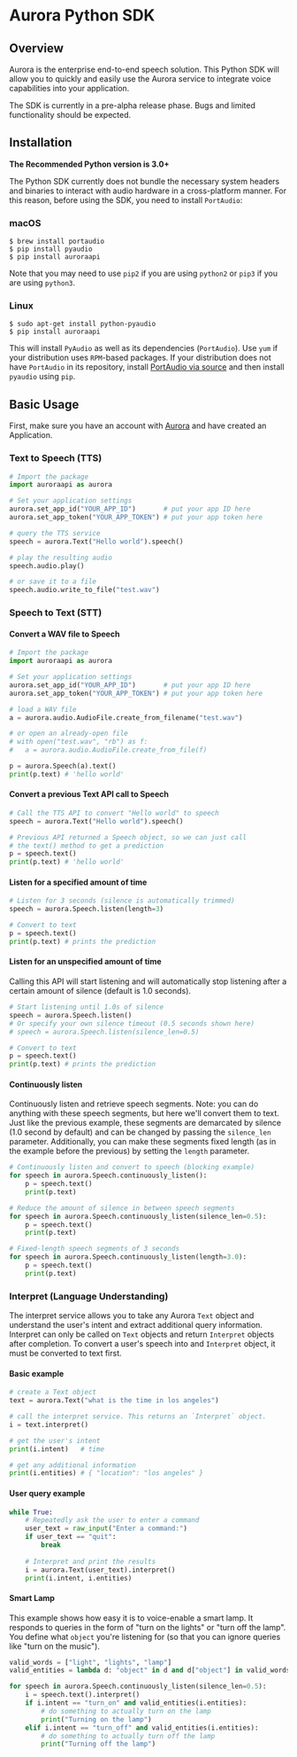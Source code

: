 # Aurora Python SDK


## Overview

Aurora is the enterprise end-to-end speech solution. This Python SDK will allow you to quickly and easily use the Aurora service to integrate voice capabilities into your application.

The SDK is currently in a pre-alpha release phase. Bugs and limited functionality should be expected.

## Installation

**The Recommended Python version is 3.0+**

The Python SDK currently does not bundle the necessary system headers and binaries to interact with audio hardware in a cross-platform manner. For this reason, before using the SDK, you need to install `PortAudio`:

### macOS

```
$ brew install portaudio
$ pip install pyaudio
$ pip install auroraapi
```

Note that you may need to use `pip2` if you are using `python2` or `pip3` if you are using `python3`.

### Linux

```
$ sudo apt-get install python-pyaudio
$ pip install auroraapi
```

This will install `PyAudio` as well as its dependencies (`PortAudio`). Use `yum` if your distribution uses `RPM`-based packages. If your distribution does not have `PortAudio` in its repository, install [PortAudio via source](http://www.portaudio.com/download.html) and then install `pyaudio` using `pip`.


## Basic Usage

First, make sure you have an account with [Aurora](http://dashboard.auroraapi.com) and have created an Application.

### Text to Speech (TTS)

```python
# Import the package
import auroraapi as aurora

# Set your application settings
aurora.set_app_id("YOUR_APP_ID")       # put your app ID here
aurora.set_app_token("YOUR_APP_TOKEN") # put your app token here

# query the TTS service
speech = aurora.Text("Hello world").speech()

# play the resulting audio
speech.audio.play()

# or save it to a file
speech.audio.write_to_file("test.wav")
```

### Speech to Text (STT)

#### Convert a WAV file to Speech

```python
# Import the package
import auroraapi as aurora

# Set your application settings
aurora.set_app_id("YOUR_APP_ID")       # put your app ID here
aurora.set_app_token("YOUR_APP_TOKEN") # put your app token here

# load a WAV file
a = aurora.audio.AudioFile.create_from_filename("test.wav")

# or open an already-open file
# with open("test.wav", "rb") as f:
#   a = aurora.audio.AudioFile.create_from_file(f)

p = aurora.Speech(a).text()
print(p.text) # 'hello world'
```

#### Convert a previous Text API call to Speech
```python
# Call the TTS API to convert "Hello world" to speech
speech = aurora.Text("Hello world").speech()

# Previous API returned a Speech object, so we can just call
# the text() method to get a prediction
p = speech.text()
print(p.text) # 'hello world'
```

#### Listen for a specified amount of time
```python
# Listen for 3 seconds (silence is automatically trimmed)
speech = aurora.Speech.listen(length=3)

# Convert to text
p = speech.text()
print(p.text) # prints the prediction
```

#### Listen for an unspecified amount of time

Calling this API will start listening and will automatically stop listening after a certain amount of silence (default is 1.0 seconds).
```python
# Start listening until 1.0s of silence
speech = aurora.Speech.listen()
# Or specify your own silence timeout (0.5 seconds shown here)
# speech = aurora.Speech.listen(silence_len=0.5)

# Convert to text
p = speech.text()
print(p.text) # prints the prediction
```

#### Continuously listen

Continuously listen and retrieve speech segments. Note: you can do anything with these speech segments, but here we'll convert them to text. Just like the previous example, these segments are demarcated by silence (1.0 second by default) and can be changed by passing the `silence_len` parameter. Additionally, you can make these segments fixed length (as in the example before the previous) by setting the `length` parameter.

```python
# Continuously listen and convert to speech (blocking example)
for speech in aurora.Speech.continuously_listen():
	p = speech.text()
	print(p.text)

# Reduce the amount of silence in between speech segments
for speech in aurora.Speech.continuously_listen(silence_len=0.5):
	p = speech.text()
	print(p.text)

# Fixed-length speech segments of 3 seconds
for speech in aurora.Speech.continuously_listen(length=3.0):
	p = speech.text()
	print(p.text)
```

### Interpret (Language Understanding)

The interpret service allows you to take any Aurora `Text` object and understand the user's intent and extract additional query information. Interpret can only be called on `Text` objects and return `Interpret` objects after completion. To convert a user's speech into and `Interpret` object, it must be converted to text first.

#### Basic example

```python
# create a Text object
text = aurora.Text("what is the time in los angeles")

# call the interpret service. This returns an `Interpret` object.
i = text.interpret()

# get the user's intent
print(i.intent)   # time

# get any additional information
print(i.entities) # { "location": "los angeles" }
```

#### User query example

```python
while True:
	# Repeatedly ask the user to enter a command
	user_text = raw_input("Enter a command:")
	if user_text == "quit":
		break
	
	# Interpret and print the results
	i = aurora.Text(user_text).interpret()
	print(i.intent, i.entities)
```

#### Smart Lamp

This example shows how easy it is to voice-enable a smart lamp. It responds to queries in the form of "turn on the lights" or "turn off the lamp". You define what `object` you're listening for (so that you can ignore queries like "turn on the music").

```python
valid_words = ["light", "lights", "lamp"]
valid_entities = lambda d: "object" in d and d["object"] in valid_words

for speech in aurora.Speech.continuously_listen(silence_len=0.5):
	i = speech.text().interpret()
	if i.intent == "turn_on" and valid_entities(i.entities):
		# do something to actually turn on the lamp
		print("Turning on the lamp")
	elif i.intent == "turn_off" and valid_entities(i.entities):
		# do something to actually turn off the lamp
		print("Turning off the lamp")
```


